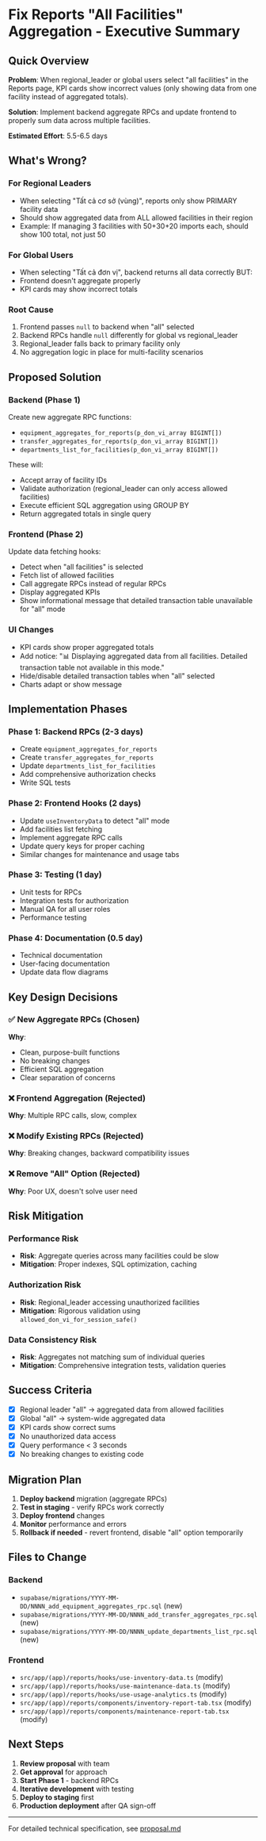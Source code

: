 # Fix Reports "All Facilities" Aggregation - Executive Summary

## Quick Overview

**Problem**: When regional_leader or global users select "all facilities" in the Reports page, KPI cards show incorrect values (only showing data from one facility instead of aggregated totals).

**Solution**: Implement backend aggregate RPCs and update frontend to properly sum data across multiple facilities.

**Estimated Effort**: 5.5-6.5 days

## What's Wrong?

### For Regional Leaders
- When selecting "Tất cả cơ sở (vùng)", reports only show PRIMARY facility data
- Should show aggregated data from ALL allowed facilities in their region
- Example: If managing 3 facilities with 50+30+20 imports each, should show 100 total, not just 50

### For Global Users  
- When selecting "Tất cả đơn vị", backend returns all data correctly BUT:
- Frontend doesn't aggregate properly
- KPI cards may show incorrect totals

### Root Cause
1. Frontend passes `null` to backend when "all" selected
2. Backend RPCs handle `null` differently for global vs regional_leader
3. Regional_leader falls back to primary facility only
4. No aggregation logic in place for multi-facility scenarios

## Proposed Solution

### Backend (Phase 1)
Create new aggregate RPC functions:
- `equipment_aggregates_for_reports(p_don_vi_array BIGINT[])` 
- `transfer_aggregates_for_reports(p_don_vi_array BIGINT[])`
- `departments_list_for_facilities(p_don_vi_array BIGINT[])`

These will:
- Accept array of facility IDs
- Validate authorization (regional_leader can only access allowed facilities)
- Execute efficient SQL aggregation using GROUP BY
- Return aggregated totals in single query

### Frontend (Phase 2)
Update data fetching hooks:
- Detect when "all facilities" is selected
- Fetch list of allowed facilities
- Call aggregate RPCs instead of regular RPCs
- Display aggregated KPIs
- Show informational message that detailed transaction table unavailable for "all" mode

### UI Changes
- KPI cards show proper aggregated totals
- Add notice: "📊 Displaying aggregated data from all facilities. Detailed transaction table not available in this mode."
- Hide/disable detailed transaction tables when "all" selected
- Charts adapt or show message

## Implementation Phases

### Phase 1: Backend RPCs (2-3 days)
- Create `equipment_aggregates_for_reports` 
- Create `transfer_aggregates_for_reports`
- Update `departments_list_for_facilities`
- Add comprehensive authorization checks
- Write SQL tests

### Phase 2: Frontend Hooks (2 days)
- Update `useInventoryData` to detect "all" mode
- Add facilities list fetching
- Implement aggregate RPC calls
- Update query keys for proper caching
- Similar changes for maintenance and usage tabs

### Phase 3: Testing (1 day)
- Unit tests for RPCs
- Integration tests for authorization
- Manual QA for all user roles
- Performance testing

### Phase 4: Documentation (0.5 day)
- Technical documentation
- User-facing documentation
- Update data flow diagrams

## Key Design Decisions

### ✅ New Aggregate RPCs (Chosen)
**Why**: 
- Clean, purpose-built functions
- No breaking changes
- Efficient SQL aggregation
- Clear separation of concerns

### ❌ Frontend Aggregation (Rejected)
**Why**: Multiple RPC calls, slow, complex

### ❌ Modify Existing RPCs (Rejected)  
**Why**: Breaking changes, backward compatibility issues

### ❌ Remove "All" Option (Rejected)
**Why**: Poor UX, doesn't solve user need

## Risk Mitigation

### Performance Risk
- **Risk**: Aggregate queries across many facilities could be slow
- **Mitigation**: Proper indexes, SQL optimization, caching

### Authorization Risk
- **Risk**: Regional_leader accessing unauthorized facilities
- **Mitigation**: Rigorous validation using `allowed_don_vi_for_session_safe()`

### Data Consistency Risk
- **Risk**: Aggregates not matching sum of individual queries
- **Mitigation**: Comprehensive integration tests, validation queries

## Success Criteria

- [x] Regional leader "all" → aggregated data from allowed facilities
- [x] Global "all" → system-wide aggregated data
- [x] KPI cards show correct sums
- [x] No unauthorized data access
- [x] Query performance < 3 seconds
- [x] No breaking changes to existing code

## Migration Plan

1. **Deploy backend** migration (aggregate RPCs)
2. **Test in staging** - verify RPCs work correctly
3. **Deploy frontend** changes
4. **Monitor** performance and errors
5. **Rollback if needed** - revert frontend, disable "all" option temporarily

## Files to Change

### Backend
- `supabase/migrations/YYYY-MM-DD/NNNN_add_equipment_aggregates_rpc.sql` (new)
- `supabase/migrations/YYYY-MM-DD/NNNN_add_transfer_aggregates_rpc.sql` (new)
- `supabase/migrations/YYYY-MM-DD/NNNN_update_departments_list_rpc.sql` (new)

### Frontend  
- `src/app/(app)/reports/hooks/use-inventory-data.ts` (modify)
- `src/app/(app)/reports/hooks/use-maintenance-data.ts` (modify)
- `src/app/(app)/reports/hooks/use-usage-analytics.ts` (modify)
- `src/app/(app)/reports/components/inventory-report-tab.tsx` (modify)
- `src/app/(app)/reports/components/maintenance-report-tab.tsx` (modify)

## Next Steps

1. **Review proposal** with team
2. **Get approval** for approach
3. **Start Phase 1** - backend RPCs
4. **Iterative development** with testing
5. **Deploy to staging** first
6. **Production deployment** after QA sign-off

---

For detailed technical specification, see [proposal.md](./proposal.md)
